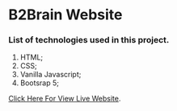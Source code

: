 # B2Brain Website

### List of technologies used in this project.
1. HTML;
2. CSS;
3. Vanilla Javascript;
4. Bootsrap 5;

[Click Here For View Live Website](https://ahanafislam.github.io/b2brain_website/).
